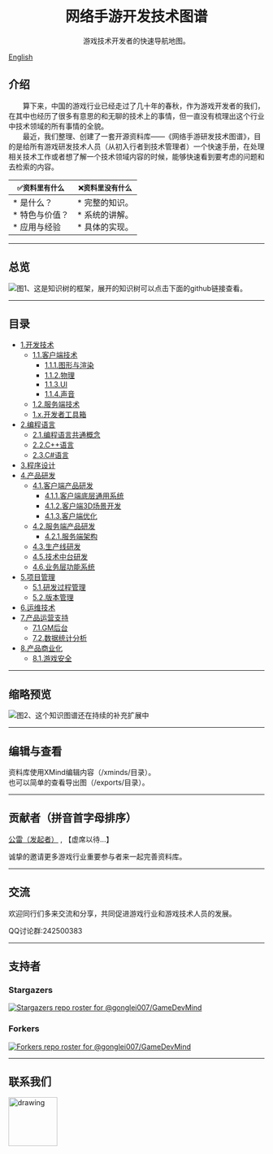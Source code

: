 <h1 align="center">网络手游开发技术图谱</h1>
<p align="center">游戏技术开发者的快速导航地图。</p>

[English](https://github.com/gonglei007/GameDevMind/blob/main/README-en.md)

## 介绍
&emsp;&emsp;算下来，中国的游戏行业已经走过了几十年的春秋，作为游戏开发者的我们，在其中也经历了很多有意思的和无聊的技术上的事情，但一直没有梳理出这个行业中技术领域的所有事情的全貌。<br/>
&emsp;&emsp;最近，我们整理、创建了一套开源资料库——《网络手游研发技术图谱》，目的是给所有游戏研发技术人员（从初入行者到技术管理者）一个快速手册，在处理相关技术工作或者想了解一个技术领域内容的时候，能够快速看到要考虑的问题和去检索的内容。
<br/>


| ``` ✅资料里有什么 ``` | ``` ❌资料里没有什么 ``` |
| --- | --- |
| *   是什么？<br /> *   特色与价值？<br /> *   应用与经验<br /> |  *   完整的知识。<br /> *   系统的讲解。<br /> *   具体的实现。<br /> |

----
## 总览
![图1、这是知识树的框架，展开的知识树可以点击下面的github链接查看。](https://github.com/gonglei007/GameDevMind/blob/main/exports/0.总览.png?raw=true)

----
## 目录
* [1.开发技术](https://github.com/gonglei007/GameDevMind/blob/main/mds/1.开发技术.md)
    * [1.1.客户端技术](https://github.com/gonglei007/GameDevMind/blob/main/exports/1.1.客户端技术.png?raw=true)
        * [1.1.1.图形与渲染](https://github.com/gonglei007/GameDevMind/blob/main/exports/1.1.1.图形与渲染.png?raw=true)
        * [1.1.2.物理](https://github.com/gonglei007/GameDevMind/blob/main/exports/1.1.2.物理.png?raw=true)
        * [1.1.3.UI](https://github.com/gonglei007/GameDevMind/blob/main/exports/1.1.3.UI.png?raw=true)
        * [1.1.4.声音](https://github.com/gonglei007/GameDevMind/blob/main/exports/1.1.4.声音.png?raw=true)
    * [1.2.服务端技术](https://github.com/gonglei007/GameDevMind/blob/main/exports/1.2.服务端技术.png?raw=true)
    * [1.x.开发者工具箱](https://github.com/gonglei007/GameDevMind/blob/main/exports/1.x.开发者工具箱.png?raw=true)
* [2.编程语言](https://github.com/gonglei007/GameDevMind/blob/main/exports/2.编程语言.png?raw=true)
    * [2.1.编程语言共通概念](https://github.com/gonglei007/GameDevMind/blob/main/exports/2.1.编程语言共通概念.png?raw=true)
    * [2.2.C++语言](https://github.com/gonglei007/GameDevMind/blob/main/exports/2.2.C++语言.png?raw=true)
    * [2.3.C#语言](https://github.com/gonglei007/GameDevMind/blob/main/exports/2.3.C#语言.png?raw=true)
* [3.程序设计](https://github.com/gonglei007/GameDevMind/blob/main/exports/3.程序设计.png?raw=true)
* [4.产品研发](https://github.com/gonglei007/GameDevMind/blob/main/exports/4.产品研发.png?raw=true)
    * [4.1.客户端产品研发](https://github.com/gonglei007/GameDevMind/blob/main/exports/4.1.客户端产品研发.png?raw=true)
        * [4.1.1.客户端底层通用系统](https://github.com/gonglei007/GameDevMind/blob/main/exports/4.1.1.客户端底层通用系统.png?raw=true)
        * [4.1.2.客户端3D场景开发](https://github.com/gonglei007/GameDevMind/blob/main/exports/4.1.2.客户端3D场景开发.png?raw=true)
        * [4.1.3.客户端优化](https://github.com/gonglei007/GameDevMind/blob/main/exports/4.1.3.客户端优化.png?raw=true)
    * [4.2.服务端产品研发](https://github.com/gonglei007/GameDevMind/blob/main/exports/4.2.服务端产品研发.png?raw=true)
        * [4.2.1.服务端架构](https://github.com/gonglei007/GameDevMind/blob/main/exports/4.2.1.服务端架构.png?raw=true)
    * [4.3.生产线研发](https://github.com/gonglei007/GameDevMind/blob/main/exports/4.3.生产线研发.png?raw=true)
    * [4.5.技术中台研发](https://github.com/gonglei007/GameDevMind/blob/main/exports/4.5.技术中台研发.png?raw=true)
    * [4.6.业务层功能系统](https://github.com/gonglei007/GameDevMind/blob/main/exports/4.6.业务层功能系统.png?raw=true)
* [5.项目管理](https://github.com/gonglei007/GameDevMind/blob/main/exports/5.项目管理.png?raw=true)
    * [5.1.研发过程管理](https://github.com/gonglei007/GameDevMind/blob/main/exports/5.1.研发过程管理.png?raw=true)
    * [5.2.版本管理](https://github.com/gonglei007/GameDevMind/blob/main/exports/5.2.版本管理.png?raw=true)
* [6.运维技术](https://github.com/gonglei007/GameDevMind/blob/main/exports/6.运维技术.png?raw=true)
* [7.产品运营支持](https://github.com/gonglei007/GameDevMind/blob/main/exports/7.产品运营支持.png?raw=true)
    * [7.1.GM后台](https://github.com/gonglei007/GameDevMind/blob/main/exports/7.1.GM后台.png?raw=true)
    * [7.2.数据统计分析](https://github.com/gonglei007/GameDevMind/blob/main/exports/7.2.数据统计分析.png?raw=true)
* [8.产品商业化](https://github.com/gonglei007/GameDevMind/blob/main/exports/8.产品商业化.png?raw=true)
    * [8.1.游戏安全](https://github.com/gonglei007/GameDevMind/blob/main/exports/8.1.游戏安全.png?raw=true)

----
## 缩略预览
![图2、这个知识图谱还在持续的补充扩展中](https://github.com/gonglei007/GameDevMind/blob/main/overview/overview.png?raw=true)

----
## 编辑与查看
资料库使用XMind编辑内容（/xminds/目录）。<br/>
也可以简单的查看导出图（/exports/目录）。

----
## 贡献者（拼音首字母排序）
[公雷（发起者）](https://github.com/gonglei007) , 【虚席以待...】

诚挚的邀请更多游戏行业重要参与者来一起完善资料库。

----
## 交流
欢迎同行们多来交流和分享，共同促进游戏行业和游戏技术人员的发展。

QQ讨论群:242500383

----
## 支持者
### Stargazers
[![Stargazers repo roster for @gonglei007/GameDevMind](https://reporoster.com/stars/gonglei007/GameDevMind)](https://github.com/gonglei007/GameDevMind/stargazers)
<br/>
### Forkers
[![Forkers repo roster for @gonglei007/GameDevMind](https://reporoster.com/forks/gonglei007/GameDevMind)](https://github.com/gonglei007/GameDevMind/network/members)

----
## 联系我们
<img src="https://github.com/gonglei007/GameDevMind/blob/main/images/联系人-G.L.png?raw=true" alt="drawing" width="96"/>
